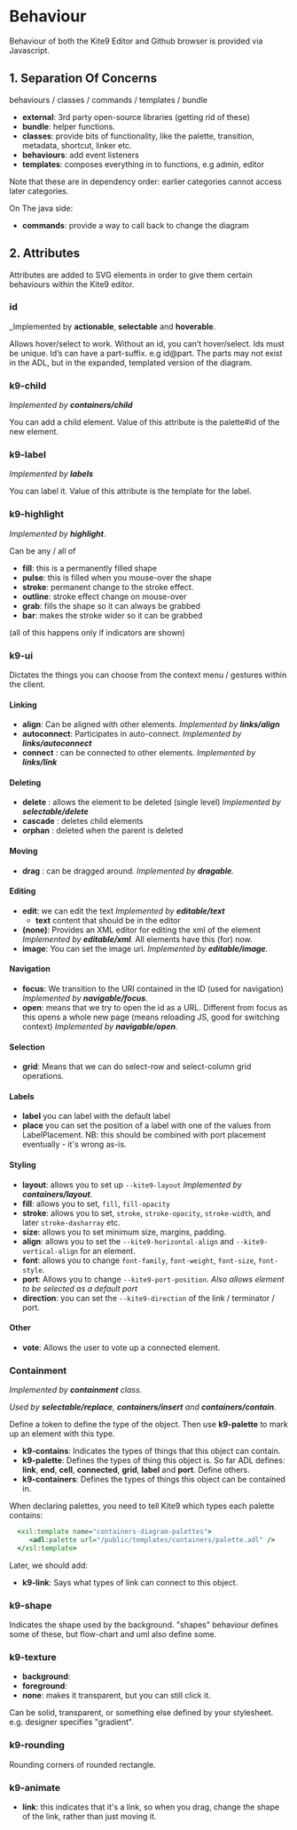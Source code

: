 # Behaviour

Behaviour of both the Kite9 Editor and Github browser is provided via Javascript.

## 1.  Separation Of Concerns

behaviours / classes / commands / templates / bundle

- **external**: 3rd party open-source libraries (getting rid of these)
- **bundle**: helper functions.
- **classes**:  provide bits of functionality, like the palette, transition, metadata, shortcut, linker etc.
- **behaviours**:  add event listeners
- **templates**: composes everything in to functions, e.g admin, editor

Note that these are in dependency order: earlier categories cannot access later categories.

On The java side:

- **commands**: provide a way to call back to change the diagram

## 2. Attributes

Attributes are added to SVG elements in order to give them certain behaviours within the Kite9 editor.

### id 

_Implemented by **actionable**, **selectable** and **hoverable**.

Allows hover/select to work.  Without an id, you can’t hover/select.  Ids must be unique.  Id’s can have a part-suffix.  e.g id@part.  The parts may not exist in the ADL, but in the expanded, templated version of the diagram.  

### k9-child

_Implemented by **containers/child**_

You can add a child element. Value of this attribute is the palette#id of the new element.

### k9-label

_Implemented by **labels**_

You can label it.  Value of this attribute is the template for the label.

### k9-highlight

_Implemented by **highlight**_.

Can be any / all of
* **fill**: this is a permanently filled shape
* **pulse**: this is filled when you mouse-over the shape
* **stroke**: permanent change to the stroke effect.
* **outline**: stroke effect change on mouse-over
* **grab**: fills the shape so it can always be grabbed
* **bar**: makes the stroke wider so it can be grabbed 

(all of this happens only if indicators are shown)

### k9-ui

Dictates the things you can choose from the context menu / gestures within the client.

#### Linking

* **align**: Can be aligned with other elements. _Implemented by **links/align**_
* **autoconnect**:  Participates in auto-connect.  _Implemented by **links/autoconnect**_
* **connect** : can be connected to other elements.  _Implemented by **links/link**_

#### Deleting

  - **delete** : allows the element to be deleted (single level)   _Implemented by **selectable/delete**_
  - **cascade** : deletes child elements
  - **orphan** : deleted when the parent is deleted
  
#### Moving

* **drag** : can be dragged around. _Implemented by **dragable**._

#### Editing

* **edit**: we can edit the text  _Implemented by **editable/text**_
  -  **text** content that should be in the editor
* **(none)**: Provides an XML editor for editing the xml of the element  _Implemented by **editable/xml**._  All elements have this (for) now.
* **image**: You can set the image url.  _Implemented by **editable/image**._  
  
#### Navigation

* **focus**:  We transition to the URI contained in the ID (used for navigation) _Implemented by **navigable/focus**._
* **open**: means that we try to open the id as a URL.  Different from focus as this opens a whole new page (means reloading JS, good for switching context)   _Implemented by **navigable/open**._

#### Selection

* **grid**: Means that we can do select-row and select-column grid operations.

#### Labels

- **label** you can label with the default label
- **place** you can set the position of a label with one of the values from LabelPlacement.  NB:  this should be combined with port placement eventually - it's wrong as-is.

#### Styling

- **layout**:  allows you to set up `--kite9-layout`   _Implemented by **containers/layout**._
- **fill**: allows you to set, `fill`, `fill-opacity`
- **stroke**: allows you to set, `stroke`, `stroke-opacity`, `stroke-width`, and later `stroke-dasharray` etc.
- **size**: allows you to set minimum size, margins, padding.
- **align**: allows you to set the `--kite9-horizontal-align` and `--kite9-vertical-align` for an element.
- **font**: allows you to change `font-family`, `font-weight`, `font-size`, `font-style`.
- **port**: Allows you to change `--kite9-port-position`. _Also allows element to be selected as a default port_
- **direction**: you can set the `--kite9-direction` of the link / terminator / port.


#### Other

* **vote**: Allows the user to vote up a connected element.

### Containment

_Implemented by **containment** class._

_Used by **selectable/replace**, **containers/insert** and **containers/contain**._

Define a token to define the type of the object.  Then use **k9-palette** to mark up an element with this type.

- **k9-contains**: Indicates the types of things that this object can contain.
- **k9-palette**:  Defines the types of thing this object is.  So far ADL defines: **link**, **end**, **cell**, **connected**, **grid**, **label** and **port**. Define others. 
- **k9-containers**: Defines the types of things this object can be contained in.

When declaring palettes, you need to tell Kite9 which types each palette contains:

```xsl
  <xsl:template name="containers-diagram-palettes">
     <adl:palette url="/public/templates/containers/palette.adl" />
  </xsl:template>
```
Later, we should add:

 - **k9-link**:  Says what types of link can connect to this object.


### k9-shape

Indicates the shape used by the background.  "shapes" behaviour defines some of these, but flow-chart and uml also define some.

### k9-texture

 - **background**: 
 - **foreground**: 
 - **none**: makes it transparent, but you can still click it.
 
Can be solid, transparent, or something else defined by your stylesheet.  e.g. designer specifies "gradient".

### k9-rounding

Rounding corners of rounded rectangle.

### k9-animate

 - **link**:  this indicates that it's a link, so when you drag, change the shape of the link, rather than just moving it.

